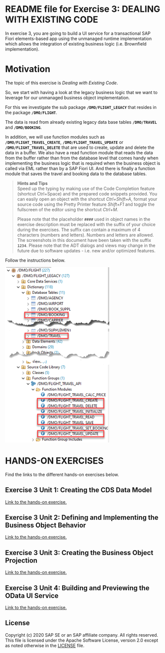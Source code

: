 # README file for Exercise 3: DEALING WITH EXISTING CODE
In exercise 3, you are going to build a UI service for a transactional SAP Fiori elements-based app using the unmanaged runtime implementation which allows the integration of existing business logic (i.e. Brownfield implementation).

# Motivation

The topic of this exercise is *Dealing with Existing Code*.

So, we start with having a look at the legacy business logic that we want to leverage for our unmanaged business object implementation.

For this we investigate the sub package **`/DMO/FLIGHT_LEGACY`** that resides in the package **`/DMO/FLIGHT`**.

The data is read from already existing legacy data base tables **`/DMO/TRAVEL`** and **`/DMO/BOOKING`**.

In addition, we will use function modules such as **`/DMO/FLIGHT_TRAVEL_CREATE`**, **`/DMO/FLIGHT_TRAVEL_UPDATE`** or **`/DMO/FLIGHT_TRAVEL_DELETE`** that are used to create, update and delete the data in a buffer. We also have a read function module that reads the data from the buffer rather than from the database level that comes handy when implementing the business logic that is required when the business object is called via EML rather than by a  SAP Fiori UI. And there is finally a function module that saves the travel and booking data to the database tables.

> **Hints and Tips**    
> Speed up the typing by making use of the Code Completion feature (shortcut Ctrl+Space) and the prepared code snippets provided. 
> You can easily open an object with the shortcut *Ctrl+Shift+A*, format your source code using the Pretty Printer feature *Shift+F1* and toggle the fullscreen of the editor using the shortcut *Ctrl+M*.   
>
> Please note that the placeholder **`####`** used in object names in the exercise description must be replaced with the suffix of your choice during the exercises. The suffix can contain a maximum of 4 characters (numbers and letters). Numbers and letters are allowed.  
> The screenshots in this document have been taken with the suffix **`1234`**.
> Please note that the ADT dialogs and views may change in the future due to software updates - i.e. new and/or optimized features.

Follow the instructions below.

![Tables_and_function_modules](/exercise3/images/W4U2_005_Tables_and_Function_Modules.png)

# HANDS-ON EXERCISES
Find the links to the different hands-on exercises below.
        
## Exercise 3 Unit 1:	Creating the CDS Data Model 
[Link to the hands-on exercise.](unit1.md)
    
## Exercise 3 Unit 2:	Defining and Implementing the Business Object Behavior 
[Link to the hands-on exercise.](unit2.md)
        
## Exercise 3 Unit 3:	Creating the Business Object Projection
[Link to the hands-on exercise.](unit3.md)
        
## Exercise 3 Unit 4:	Building and Previewing the OData UI Service
[Link to the hands-on exercise.](unit4.md)

## License
Copyright (c) 2020 SAP SE or an SAP affiliate company. All rights reserved. This file is licensed under the Apache Software License, version 2.0 except as noted otherwise in the [LICENSE](LICENSES/Apache-2.0.txt) file.

